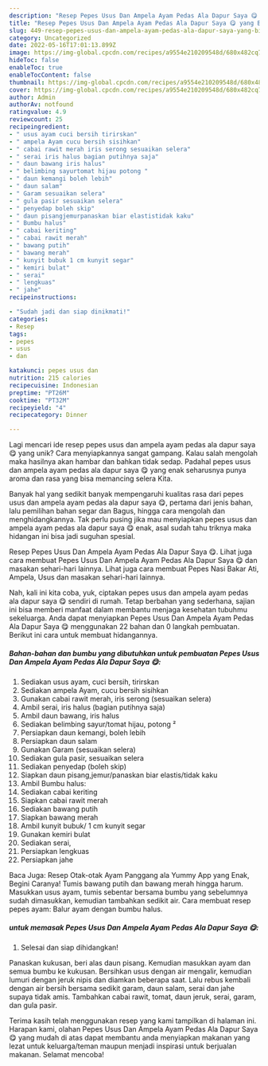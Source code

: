```yaml
---
description: "Resep Pepes Usus Dan Ampela Ayam Pedas Ala Dapur Saya 😋 yang Bisa Manjain Lidah"
title: "Resep Pepes Usus Dan Ampela Ayam Pedas Ala Dapur Saya 😋 yang Bisa Manjain Lidah"
slug: 449-resep-pepes-usus-dan-ampela-ayam-pedas-ala-dapur-saya-yang-bisa-manjain-lidah
category: Uncategorized
date: 2022-05-16T17:01:13.899Z
image: https://img-global.cpcdn.com/recipes/a9554e210209548d/680x482cq70/pepes-usus-dan-ampela-ayam-pedas-ala-dapur-saya-foto-resep-utama.jpg
hideToc: false
enableToc: true
enableTocContent: false
thumbnail: https://img-global.cpcdn.com/recipes/a9554e210209548d/680x482cq70/pepes-usus-dan-ampela-ayam-pedas-ala-dapur-saya-foto-resep-utama.jpg
cover: https://img-global.cpcdn.com/recipes/a9554e210209548d/680x482cq70/pepes-usus-dan-ampela-ayam-pedas-ala-dapur-saya-foto-resep-utama.jpg
author: Admin
authorAv: notfound
ratingvalue: 4.9
reviewcount: 25
recipeingredient:
- " usus ayam cuci bersih tirirskan"
- " ampela Ayam cucu bersih sisihkan"
- " cabai rawit merah iris serong sesuaikan selera"
- " serai iris halus bagian putihnya saja"
- " daun bawang iris halus"
- " belimbing sayurtomat hijau potong "
- " daun kemangi boleh lebih"
- " daun salam"
- " Garam sesuaikan selera"
- " gula pasir sesuaikan selera"
- " penyedap boleh skip"
- " daun pisangjemurpanaskan biar elastistidak kaku"
- " Bumbu halus"
- " cabai keriting"
- " cabai rawit merah"
- " bawang putih"
- " bawang merah"
- " kunyit bubuk 1 cm kunyit segar"
- " kemiri bulat"
- " serai"
- " lengkuas"
- " jahe"
recipeinstructions:

- "Sudah jadi dan siap dinikmati!"
categories:
- Resep
tags:
- pepes
- usus
- dan

katakunci: pepes usus dan 
nutrition: 215 calories
recipecuisine: Indonesian
preptime: "PT26M"
cooktime: "PT32M"
recipeyield: "4"
recipecategory: Dinner

---
```





Lagi mencari ide resep pepes usus dan ampela ayam pedas ala dapur saya 😋 yang unik? Cara menyiapkannya sangat gampang. Kalau salah mengolah maka hasilnya akan hambar dan bahkan tidak sedap. Padahal pepes usus dan ampela ayam pedas ala dapur saya 😋 yang enak seharusnya punya aroma dan rasa yang bisa memancing selera Kita.





Banyak hal yang sedikit banyak mempengaruhi kualitas rasa dari pepes usus dan ampela ayam pedas ala dapur saya 😋, pertama dari jenis bahan, lalu pemilihan bahan segar dan Bagus, hingga cara mengolah dan menghidangkannya. Tak perlu pusing jika mau menyiapkan pepes usus dan ampela ayam pedas ala dapur saya 😋 enak,      asal sudah tahu triknya maka hidangan ini bisa jadi suguhan spesial.














Resep Pepes Usus Dan Ampela Ayam Pedas Ala Dapur Saya 😋. Lihat juga cara membuat Pepes Usus Dan Ampela Ayam Pedas Ala Dapur Saya 😋 dan masakan sehari-hari lainnya. Lihat juga cara membuat Pepes Nasi Bakar Ati, Ampela, Usus dan masakan sehari-hari lainnya.






Nah, kali ini kita coba, yuk, ciptakan pepes usus dan ampela ayam pedas ala dapur saya 😋 sendiri di rumah. Tetap berbahan yang sederhana, sajian ini bisa memberi manfaat dalam membantu menjaga kesehatan tubuhmu sekeluarga. Anda dapat menyiapkan Pepes Usus Dan Ampela Ayam Pedas Ala Dapur Saya 😋 menggunakan 22 bahan dan 0 langkah pembuatan. Berikut ini cara untuk membuat hidangannya.

<!--inarticleads1-->

##### Bahan-bahan dan bumbu yang dibutuhkan untuk pembuatan Pepes Usus Dan Ampela Ayam Pedas Ala Dapur Saya 😋:

1. Sediakan  usus ayam, cuci bersih, tirirskan
1. Sediakan  ampela Ayam, cucu bersih sisihkan
1. Gunakan  cabai rawit merah, iris serong (sesuaikan selera)
1. Ambil  serai, iris halus (bagian putihnya saja)
1. Ambil  daun bawang, iris halus
1. Sediakan  belimbing sayur/tomat hijau, potong ²
1. Persiapkan  daun kemangi, boleh lebih
1. Persiapkan  daun salam
1. Gunakan  Garam (sesuaikan selera)
1. Sediakan  gula pasir, sesuaikan selera
1. Sediakan  penyedap (boleh skip)
1. Siapkan  daun pisang,jemur/panaskan biar elastis/tidak kaku
1. Ambil  Bumbu halus:
1. Sediakan  cabai keriting
1. Siapkan  cabai rawit merah
1. Sediakan  bawang putih
1. Siapkan  bawang merah
1. Ambil  kunyit bubuk/ 1 cm kunyit segar
1. Gunakan  kemiri bulat
1. Sediakan  serai,
1. Persiapkan  lengkuas
1. Persiapkan  jahe


Baca Juga: Resep Otak-otak Ayam Panggang ala Yummy App yang Enak, Begini Caranya! Tumis bawang putih dan bawang merah hingga harum. Masukkan usus ayam, tumis sebentar bersama bumbu yang sebelumnya sudah dimasukkan, kemudian tambahkan sedikit air. Cara membuat resep pepes ayam: Balur ayam dengan bumbu halus. 

<!--inarticleads2-->

#####  untuk memasak Pepes Usus Dan Ampela Ayam Pedas Ala Dapur Saya 😋:


1. Selesai dan siap dihidangkan!

Panaskan kukusan, beri alas daun pisang. Kemudian masukkan ayam dan semua bumbu ke kukusan. Bersihkan usus dengan air mengalir, kemudian lumuri dengan jeruk nipis dan diamkan beberapa saat. Lalu rebus kembali dengan air bersih bersama sedikit garam, daun salam, serai dan jahe supaya tidak amis. Tambahkan cabai rawit, tomat, daun jeruk, serai, garam, dan gula pasir. 

Terima kasih telah menggunakan resep yang kami tampilkan di halaman ini. Harapan kami, olahan Pepes Usus Dan Ampela Ayam Pedas Ala Dapur Saya 😋 yang mudah di atas dapat membantu anda menyiapkan makanan yang lezat untuk keluarga/teman maupun menjadi inspirasi untuk berjualan makanan. Selamat mencoba!

